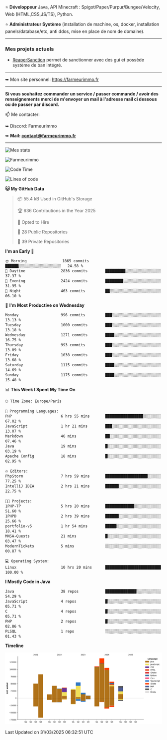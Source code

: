 ⭐ **Développeur** Java, API Minecraft : Spigot/Paper/Purpur/Bungee/Velocity, Web (HTML,CSS,JS/TS), Python.

⭐ **Administrateur Système** (installation de machine, os, docker, installation panels/database/etc, anti ddos, mise en place de nom de domaine).

---

### Mes projets actuels
- [ReaperSanction](https://www.spigotmc.org/resources/reapersanction.89580/) permet de sanctionner avec des gui et possède système de ban intégré.

---

➥ Mon site personnel: https://farmeurimmo.fr

---

**Si vous souhaitez commander un service / passer commande / avoir des renseignements merci de m'envoyer un mail à l'adresse mail ci dessous ou de passer par discord.**

📫 Me contacter:
 
   ➥ Discord: Farmeurimmo
   
   ➥ **Mail: contact@farmeurimmo.fr**

---

![Mes stats](https://github-readme-stats.farmeurimmo.fr/api?username=Farmeurimmo&count_private=true&show_icons=true&theme=radical)

<img src="https://komarev.com/ghpvc/?username=Farmeurimmo" alt="Farmeurimmo" />

<!--START_SECTION:waka-->
![Code Time](http://img.shields.io/badge/Code%20Time-1%2C944%20hrs%2045%20mins-blue)

![Lines of code](https://img.shields.io/badge/From%20Hello%20World%20I%27ve%20Written-822.9%20thousand%20lines%20of%20code-blue)

**🐱 My GitHub Data** 

> 📦 55.4 kB Used in GitHub's Storage 
 > 
> 🏆 636 Contributions in the Year 2025
 > 
> 💼 Opted to Hire
 > 
> 📜 28 Public Repositories 
 > 
> 🔑 39 Private Repositories 
 > 
**I'm an Early 🐤** 

```text
🌞 Morning                1865 commits        ██████░░░░░░░░░░░░░░░░░░░   24.58 % 
🌆 Daytime                2836 commits        █████████░░░░░░░░░░░░░░░░   37.37 % 
🌃 Evening                2424 commits        ████████░░░░░░░░░░░░░░░░░   31.95 % 
🌙 Night                  463 commits         ██░░░░░░░░░░░░░░░░░░░░░░░   06.10 % 
```
📅 **I'm Most Productive on Wednesday** 

```text
Monday                   996 commits         ███░░░░░░░░░░░░░░░░░░░░░░   13.13 % 
Tuesday                  1000 commits        ███░░░░░░░░░░░░░░░░░░░░░░   13.18 % 
Wednesday                1271 commits        ████░░░░░░░░░░░░░░░░░░░░░   16.75 % 
Thursday                 993 commits         ███░░░░░░░░░░░░░░░░░░░░░░   13.09 % 
Friday                   1038 commits        ███░░░░░░░░░░░░░░░░░░░░░░   13.68 % 
Saturday                 1115 commits        ████░░░░░░░░░░░░░░░░░░░░░   14.69 % 
Sunday                   1175 commits        ████░░░░░░░░░░░░░░░░░░░░░   15.48 % 
```


📊 **This Week I Spent My Time On** 

```text
🕑︎ Time Zone: Europe/Paris

💬 Programming Languages: 
PHP                      6 hrs 55 mins       █████████████████░░░░░░░░   67.02 % 
JavaScript               1 hr 21 mins        ███░░░░░░░░░░░░░░░░░░░░░░   13.07 % 
Markdown                 46 mins             ██░░░░░░░░░░░░░░░░░░░░░░░   07.46 % 
Java                     19 mins             █░░░░░░░░░░░░░░░░░░░░░░░░   03.19 % 
Apache Config            18 mins             █░░░░░░░░░░░░░░░░░░░░░░░░   02.95 % 

🔥 Editors: 
PhpStorm                 7 hrs 59 mins       ███████████████████░░░░░░   77.25 % 
IntelliJ IDEA            2 hrs 21 mins       ██████░░░░░░░░░░░░░░░░░░░   22.75 % 

🐱‍💻 Projects: 
1PHP-TP                  5 hrs 20 mins       █████████████░░░░░░░░░░░░   51.60 % 
1PHPD                    2 hrs 39 mins       ██████░░░░░░░░░░░░░░░░░░░   25.66 % 
portfolio-v5             1 hr 54 mins        █████░░░░░░░░░░░░░░░░░░░░   18.41 % 
MNSA-Quests              21 mins             █░░░░░░░░░░░░░░░░░░░░░░░░   03.47 % 
ModernTickets            5 mins              ░░░░░░░░░░░░░░░░░░░░░░░░░   00.87 % 

💻 Operating System: 
Linux                    10 hrs 20 mins      █████████████████████████   100.00 % 
```

**I Mostly Code in Java** 

```text
Java                     38 repos            ██████████████░░░░░░░░░░░   54.29 % 
JavaScript               4 repos             █░░░░░░░░░░░░░░░░░░░░░░░░   05.71 % 
C                        4 repos             █░░░░░░░░░░░░░░░░░░░░░░░░   05.71 % 
PHP                      2 repos             █░░░░░░░░░░░░░░░░░░░░░░░░   02.86 % 
PLSQL                    1 repo              ░░░░░░░░░░░░░░░░░░░░░░░░░   01.43 % 
```



**Timeline**

![Lines of Code chart](https://raw.githubusercontent.com/Farmeurimmo/Farmeurimmo/main/assets/bar_graph.png)


 Last Updated on 31/03/2025 06:32:51 UTC
<!--END_SECTION:waka-->
